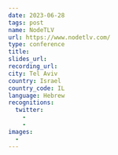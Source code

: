 ```yaml
---
date: 2023-06-28
tags: post
name: NodeTLV
url: https://www.nodetlv.com/
type: conference
title: 
slides_url:
recording_url: 
city: Tel Aviv
country: Israel
country_code: IL
language: Hebrew
recognitions:
  twitter:
    - 
    - 
images:
  - 
---
```

